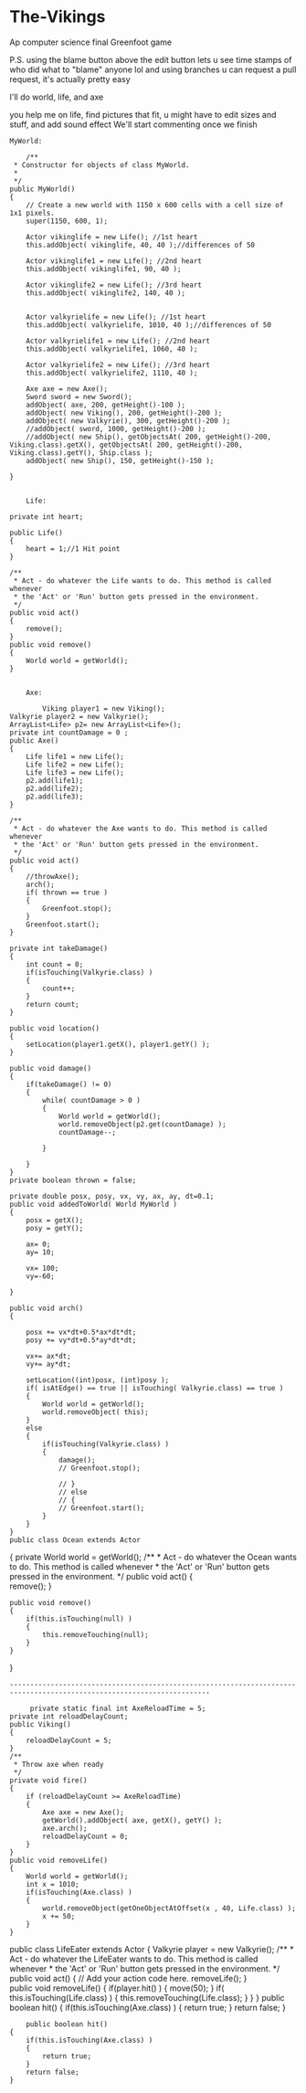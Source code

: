 # The-Vikings
Ap computer science final Greenfoot game

P.S. using the blame button above the edit button lets u see time stamps of who did what to "blame" anyone lol
and using branches u can request a pull request, it's actually pretty easy


I'll do world, life, and axe

you help me on life, find pictures that fit, u might have to edit sizes and stuff, and add sound effect
We'll start commenting once we finish

    MyWorld:
        
        /**
     * Constructor for objects of class MyWorld.
     * 
     */
    public MyWorld()
    {    
        // Create a new world with 1150 x 600 cells with a cell size of 1x1 pixels.
        super(1150, 600, 1);
        
        Actor vikinglife = new Life(); //1st heart
        this.addObject( vikinglife, 40, 40 );//differences of 50
        
        Actor vikinglife1 = new Life(); //2nd heart
        this.addObject( vikinglife1, 90, 40 );
        
        Actor vikinglife2 = new Life(); //3rd heart
        this.addObject( vikinglife2, 140, 40 );

        
        Actor valkyrielife = new Life(); //1st heart
        this.addObject( valkyrielife, 1010, 40 );//differences of 50
        
        Actor valkyrielife1 = new Life(); //2nd heart
        this.addObject( valkyrielife1, 1060, 40 );
        
        Actor valkyrielife2 = new Life(); //3rd heart
        this.addObject( valkyrielife2, 1110, 40 );
        
        Axe axe = new Axe();
        Sword sword = new Sword();
        addObject( axe, 200, getHeight()-100 );
        addObject( new Viking(), 200, getHeight()-200 );
        addObject( new Valkyrie(), 300, getHeight()-200 );
        //addObject( sword, 1000, getHeight()-200 );
        //addObject( new Ship(), getObjectsAt( 200, getHeight()-200, Viking.class).getX(), getObjectsAt( 200, getHeight()-200, Viking.class).getY(), Ship.class );
        addObject( new Ship(), 150, getHeight()-150 );
        
    }
        
        
        Life:
        
    private int heart;
    
    public Life()
    {
        heart = 1;//1 Hit point
    }
    
    /**
     * Act - do whatever the Life wants to do. This method is called whenever
     * the 'Act' or 'Run' button gets pressed in the environment.
     */
    public void act() 
    {
        remove();
    }
    public void remove()
    {
        World world = getWorld();
    }
        
        
        Axe:
            
            Viking player1 = new Viking();
    Valkyrie player2 = new Valkyrie();
    ArrayList<Life> p2= new ArrayList<Life>();
    private int countDamage = 0 ;
    public Axe()
    {
        Life life1 = new Life();
        Life life2 = new Life();
        Life life3 = new Life();
        p2.add(life1);
        p2.add(life2);
        p2.add(life3);
    }

    /**
     * Act - do whatever the Axe wants to do. This method is called whenever
     * the 'Act' or 'Run' button gets pressed in the environment.
     */
    public void act() 
    {
        //throwAxe();
        arch();
        if( thrown == true )
        {
            Greenfoot.stop();
        }
        Greenfoot.start();
    } 

    private int takeDamage()
    { 
        int count = 0;
        if(isTouching(Valkyrie.class) )
        {
            count++;
        }
        return count;
    }

    public void location()
    {
        setLocation(player1.getX(), player1.getY() );
    }

    public void damage()
    {
        if(takeDamage() != 0)
        {
            while( countDamage > 0 )
            {
                World world = getWorld();
                world.removeObject(p2.get(countDamage) );
                countDamage--;

            }

        }
    }
    private boolean thrown = false;

    private double posx, posy, vx, vy, ax, ay, dt=0.1;
    public void addedToWorld( World MyWorld )
    {
        posx = getX();
        posy = getY();

        ax= 0;
        ay= 10;

        vx= 100;
        vy=-60;

    }

    public void arch()
    {

        posx += vx*dt+0.5*ax*dt*dt;
        posy += vy*dt+0.5*ay*dt*dt;

        vx+= ax*dt;
        vy+= ay*dt;

        setLocation((int)posx, (int)posy );
        if( isAtEdge() == true || isTouching( Valkyrie.class) == true )
        {
            World world = getWorld();
            world.removeObject( this);
        }
        else
        {
            if(isTouching(Valkyrie.class) )
            {
                damage();
                // Greenfoot.stop();

                // }
                // else
                // {
                // Greenfoot.start();
            }
        }
    }
    public class Ocean extends Actor
{
    private World world = getWorld();
    /**
     * Act - do whatever the Ocean wants to do. This method is called whenever
     * the 'Act' or 'Run' button gets pressed in the environment.
     */
    public void act() 
    {   
        remove();
    }    

    public void remove()
    { 
        if(this.isTouching(null) )
        {
            this.removeTouching(null);
        }
    }
}
        
    -----------------------------------------------------------------------------------------------------------------------
        
         private static final int AxeReloadTime = 5;        
    private int reloadDelayCount;
    public Viking()
    {
        reloadDelayCount = 5;
    }
    /**
     * Throw axe when ready
     */
    private void fire() 
    {
        if (reloadDelayCount >= AxeReloadTime) 
        {
            Axe axe = new Axe();
            getWorld().addObject( axe, getX(), getY() );
            axe.arch();
            reloadDelayCount = 0;
        }
    }
    public void removeLife()
    {
        World world = getWorld();
        int x = 1010;
        if(isTouching(Axe.class) )
        {
            world.removeObject(getOneObjectAtOffset(x , 40, Life.class) );
            x += 50;
        }
    }

public class LifeEater extends Actor
{
    Valkyrie player = new Valkyrie();
    /**
     * Act - do whatever the LifeEater wants to do. This method is called whenever
     * the 'Act' or 'Run' button gets pressed in the environment.
     */
    public void act() 
    {
        // Add your action code here.
        removeLife();
    }    
    public void removeLife()
    {
        if(player.hit() )
        {
            move(50);
        }
        if( this.isTouching(Life.class) )
        {
            this.removeTouching(Life.class);
        }
    }
}
    public boolean hit()
    {
        if(this.isTouching(Axe.class) )
        {
            return true;
        }
        return false;
    }
    
    
    
    
    
        public boolean hit()
    {
        if(this.isTouching(Axe.class) )
        {
            return true;
        }
        return false;
    }

